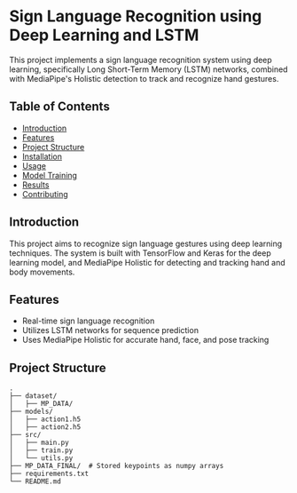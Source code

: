 # Sign Language Recognition using Deep Learning and LSTM

This project implements a sign language recognition system using deep learning, specifically Long Short-Term Memory (LSTM) networks, combined with MediaPipe's Holistic detection to track and recognize hand gestures.

## Table of Contents
- [Introduction](#introduction)
- [Features](#features)
- [Project Structure](#project-structure)
- [Installation](#installation)
- [Usage](#usage)
- [Model Training](#model-training)
- [Results](#results)
- [Contributing](#contributing)

## Introduction

This project aims to recognize sign language gestures using deep learning techniques. The system is built with TensorFlow and Keras for the deep learning model, and MediaPipe Holistic for detecting and tracking hand and body movements.

## Features

- Real-time sign language recognition
- Utilizes LSTM networks for sequence prediction
- Uses MediaPipe Holistic for accurate hand, face, and pose tracking

## Project Structure

```plaintext
.
├── dataset/
│   ├── MP_DATA/
├── models/
│   ├── action1.h5
│   ├── action2.h5
├── src/
│   ├── main.py
│   ├── train.py
│   └── utils.py
├── MP_DATA_FINAL/  # Stored keypoints as numpy arrays
├── requirements.txt
└── README.md

